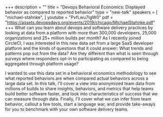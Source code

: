 +++
description = ""
title = "Devops Behavioral Economics: Displayed behavior as compared to reported behavior"
type = "new-talk"
speakers = [
        "michael-stahnke",
]
youtube = "PvfLwu7IgW0"
pdf = "https://assets.devopsdays.org/events/2019/chicago/MichaelStahnke.pdf"
+++
What can you learn about devops and software delivery practices by looking at data from a platform with more than 300,000 developers, 25,000 organizations and 25+ million builds per month? As I recently joined CircleCI, I was interested in this new data set from a large SaaS developer platform and the kinds of questions that it could answer: What trends and patterns pop out from the data? Are they different than what is seen through surveys where responders opt-in to participating as compared to being aggregated through platform usage? 

I wanted to use this data set in a behavioral economics methodology to see what reported behaviors are when compared actual behaviors across a large data set. In this talk, I'll cover a view into anonymized team data from millions of builds to share insights, behaviors, and metrics that help teams build better software faster, and look into characteristics of success that we can measure through data. Finally, I'll cover what we can infer from team behavior, callout a few tools, start a language war, and provide take-aways for you to benchmark with your own software delivery teams.